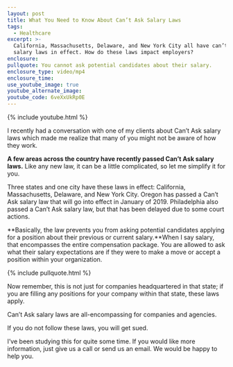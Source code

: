 ```yaml
---
layout: post
title: What You Need to Know About Can’t Ask Salary Laws
tags:
  - Healthcare
excerpt: >-
  California, Massachusetts, Delaware, and New York City all have can’t ask
  salary laws in effect. How do these laws impact employers?
enclosure:
pullquote: You cannot ask potential candidates about their salary.
enclosure_type: video/mp4
enclosure_time:
use_youtube_image: true
youtube_alternate_image:
youtube_code: 6veXxUkRp0E
---
```



{% include youtube.html %}

I recently had a conversation with one of my clients about Can’t Ask salary laws which made me realize that many of you might not be aware of how they work.

**A few areas across the country have recently passed Can’t Ask salary laws.** Like any new law, it can be a little complicated, so let me simplify it for you.

Three states and one city have these laws in effect: California, Massachusetts, Delaware, and New York City. Oregon has passed a Can’t Ask salary law that will go into effect in January of 2019. Philadelphia also passed a Can’t Ask salary law, but that has been delayed due to some court actions. &nbsp;

**Basically, the law prevents you from asking potential candidates applying for a position about their previous or current salary.**When I say salary, that encompasses the entire compensation package. You are allowed to ask what their salary expectations are if they were to make a move or accept a position within your organization.

{% include pullquote.html %}

Now remember, this is not just for companies headquartered in that state; if you are filling any positions for your company within that state, these laws apply.

Can’t Ask salary laws are all-encompassing for companies and agencies.

If you do not follow these laws, you will get sued.

I’ve been studying this for quite some time. If you would like more information, just give us a call or send us an email. We would be happy to help you.

&nbsp;